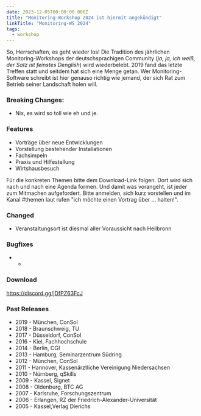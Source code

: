 ```yaml
---
date: 2023-12-05T00:00:00.000Z
title: "Monitoring-Workshop 2024 ist hiermit angekündigt"
linkTitle: "Monitoring-WS 2024"
tags:
  - workshop
---
```

So, Herrschaften, es geht wieder los!  Die Tradition des jährlichen Monitoring-Workshops der deutschsprachigen Community (*ja, ja, ich weiß, der Satz ist feinstes Denglish*) wird wiederbelebt. 2019 fand das letzte Treffen statt und seitdem hat sich eine Menge getan. Wer Monitoring-Software schreibt ist hier genauso richtig wie jemand, der sich Rat zum Betrieb seiner Landschaft holen will.

### Breaking Changes:
* Nix, es wird so toll wie eh und je.
### Features
* Vorträge über neue Entwicklungen
* Vorstellung bestehender Installationen
* Fachsimpeln
* Praxis und Hilfestellung
* Wirtshausbesuch

Für die konkreten Themen bitte dem Download-Link folgen. Dort wird sich nach und nach eine Agenda formen. Und damit was vorangeht, ist jeder zum Mitmachen aufgefordert. Bitte anmelden, sich kurz vorstellen und im Kanal #themen laut rufen "ich möchte einen Vortrag über ... halten!".

### Changed
* Veranstaltungsort ist diesmal aller Voraussicht nach Heilbronn
### Bugfixes
* -
### Download
<https://discord.gg/jDfPZ63FcJ>
### Past Releases
* 2019 - München, ConSol
* 2018 - Braunschweig, TU
* 2017 - Düsseldorf, ConSol
* 2016 - Kiel, Fachhochschule
* 2014 - Berlin, CGI
* 2013 - Hamburg, Seminarzentrum Südring
* 2012 - München, ConSol
* 2011 - Hannover, Kassenärztliche Vereinigung Niedersachsen
* 2010 - Nürnberg, qSkills
* 2009 - Kassel, Signet
* 2008 - Oldenburg, BTC AG
* 2007 - Karlsruhe, Forschungszentrum
* 2006 - Erlangen, RZ der Friedrich-Alexander-Universität
* 2005 - Kassel,Verlag Dierichs
